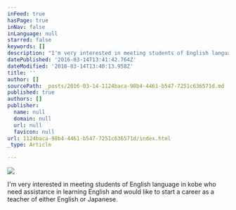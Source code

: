 ```yaml
---
inFeed: true
hasPage: true
inNav: false
inLanguage: null
starred: false
keywords: []
description: "I'm very interested in meeting students of English language in kobe who need assistance in learning English and would like t"
datePublished: '2016-03-14T13:41:42.764Z'
dateModified: '2016-03-14T13:40:13.958Z'
title: ''
author: []
sourcePath: _posts/2016-03-14-1124baca-98b4-4461-b547-7251c636571d.md
published: true
authors: []
publisher:
  name: null
  domain: null
  url: null
  favicon: null
url: 1124baca-98b4-4461-b547-7251c636571d/index.html
_type: Article

---
```

![](https://the-grid-user-content.s3-us-west-2.amazonaws.com/a0424648-f7bb-4cfe-90ae-854bd74ce80f.jpg)

I'm very interested in meeting students of English language in kobe who need assistance in learning English and would like to start a career as a teacher of either English or Japanese.
